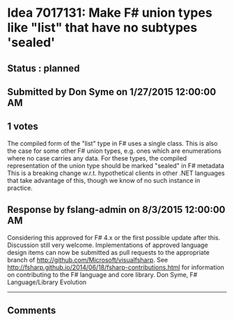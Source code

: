 # Idea 7017131: Make F# union types like "list" that have no subtypes 'sealed' #

## Status : planned

## Submitted by Don Syme on 1/27/2015 12:00:00 AM

## 1 votes

The compiled form of the "list" type in F# uses a single class. This is also the case for some other F# union types, e.g. ones which are enumerations where no case carries any data. For these types, the compiled representation of the union type should be marked "sealed" in F# metadata
This is a breaking change w.r.t. hypothetical clients in other .NET languages that take advantage of this, though we know of no such instance in practice.



## Response by fslang-admin on 8/3/2015 12:00:00 AM

Considering this approved for F# 4.x or the first possible update after this.
Discussion still very welcome.
Implementations of approved language design items can now be submitted as pull requests to the appropriate branch of http://github.com/Microsoft/visualfsharp. See http://fsharp.github.io/2014/06/18/fsharp-contributions.html for information on contributing to the F# language and core library.
Don Syme, F# Language/Library Evolution

------------------------
## Comments

